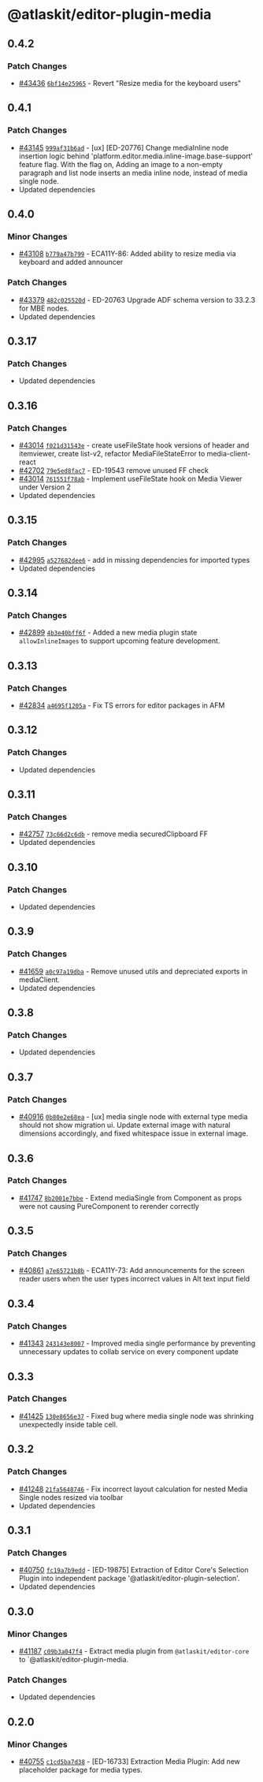 # @atlaskit/editor-plugin-media

## 0.4.2

### Patch Changes

- [#43436](https://bitbucket.org/atlassian/atlassian-frontend/pull-requests/43436) [`6bf14e25965`](https://bitbucket.org/atlassian/atlassian-frontend/commits/6bf14e25965) - Revert "Resize media for the keyboard users"

## 0.4.1

### Patch Changes

- [#43145](https://bitbucket.org/atlassian/atlassian-frontend/pull-requests/43145) [`999af31b6ad`](https://bitbucket.org/atlassian/atlassian-frontend/commits/999af31b6ad) - [ux] [ED-20776] Change mediaInline node insertion logic behind 'platform.editor.media.inline-image.base-support' feature flag. With the flag on, Adding an image to a non-empty paragraph and list node inserts an media inline node, instead of media single node.
- Updated dependencies

## 0.4.0

### Minor Changes

- [#43108](https://bitbucket.org/atlassian/atlassian-frontend/pull-requests/43108) [`b779a47b799`](https://bitbucket.org/atlassian/atlassian-frontend/commits/b779a47b799) - ECA11Y-86: Added ability to resize media via keyboard and added announcer

### Patch Changes

- [#43379](https://bitbucket.org/atlassian/atlassian-frontend/pull-requests/43379) [`482c025520d`](https://bitbucket.org/atlassian/atlassian-frontend/commits/482c025520d) - ED-20763 Upgrade ADF schema version to 33.2.3 for MBE nodes.
- Updated dependencies

## 0.3.17

### Patch Changes

- Updated dependencies

## 0.3.16

### Patch Changes

- [#43014](https://bitbucket.org/atlassian/atlassian-frontend/pull-requests/43014) [`f021d31543e`](https://bitbucket.org/atlassian/atlassian-frontend/commits/f021d31543e) - create useFileState hook versions of header and itemviewer, create list-v2, refactor MediaFileStateError to media-client-react
- [#42702](https://bitbucket.org/atlassian/atlassian-frontend/pull-requests/42702) [`79e5ed8fac7`](https://bitbucket.org/atlassian/atlassian-frontend/commits/79e5ed8fac7) - ED-19543 remove unused FF check
- [#43014](https://bitbucket.org/atlassian/atlassian-frontend/pull-requests/43014) [`761551f78ab`](https://bitbucket.org/atlassian/atlassian-frontend/commits/761551f78ab) - Implement useFileState hook on Media Viewer under Version 2
- Updated dependencies

## 0.3.15

### Patch Changes

- [#42995](https://bitbucket.org/atlassian/atlassian-frontend/pull-requests/42995) [`a527682dee6`](https://bitbucket.org/atlassian/atlassian-frontend/commits/a527682dee6) - add in missing dependencies for imported types
- Updated dependencies

## 0.3.14

### Patch Changes

- [#42899](https://bitbucket.org/atlassian/atlassian-frontend/pull-requests/42899) [`4b3e40bff6f`](https://bitbucket.org/atlassian/atlassian-frontend/commits/4b3e40bff6f) - Added a new media plugin state `allowInlineImages` to support upcoming feature development.

## 0.3.13

### Patch Changes

- [#42834](https://bitbucket.org/atlassian/atlassian-frontend/pull-requests/42834) [`a4695f1205a`](https://bitbucket.org/atlassian/atlassian-frontend/commits/a4695f1205a) - Fix TS errors for editor packages in AFM

## 0.3.12

### Patch Changes

- Updated dependencies

## 0.3.11

### Patch Changes

- [#42757](https://bitbucket.org/atlassian/atlassian-frontend/pull-requests/42757) [`73c66d2c6db`](https://bitbucket.org/atlassian/atlassian-frontend/commits/73c66d2c6db) - remove media securedClipboard FF
- Updated dependencies

## 0.3.10

### Patch Changes

- Updated dependencies

## 0.3.9

### Patch Changes

- [#41659](https://bitbucket.org/atlassian/atlassian-frontend/pull-requests/41659) [`a0c97a19dba`](https://bitbucket.org/atlassian/atlassian-frontend/commits/a0c97a19dba) - Remove unused utils and depreciated exports in mediaClient.
- Updated dependencies

## 0.3.8

### Patch Changes

- Updated dependencies

## 0.3.7

### Patch Changes

- [#40916](https://bitbucket.org/atlassian/atlassian-frontend/pull-requests/40916) [`0b80e2e68ea`](https://bitbucket.org/atlassian/atlassian-frontend/commits/0b80e2e68ea) - [ux] media single node with external type media should not show migration ui. Update external image with natural dimensions accordingly, and fixed whitespace issue in external image.

## 0.3.6

### Patch Changes

- [#41747](https://bitbucket.org/atlassian/atlassian-frontend/pull-requests/41747) [`8b2001e7bbe`](https://bitbucket.org/atlassian/atlassian-frontend/commits/8b2001e7bbe) - Extend mediaSingle from Component as props were not causing PureComponent to rerender correctly

## 0.3.5

### Patch Changes

- [#40861](https://bitbucket.org/atlassian/atlassian-frontend/pull-requests/40861) [`a7e65721b8b`](https://bitbucket.org/atlassian/atlassian-frontend/commits/a7e65721b8b) - ECA11Y-73: Add announcements for the screen reader users when the user types incorrect values in Alt text input field

## 0.3.4

### Patch Changes

- [#41343](https://bitbucket.org/atlassian/atlassian-frontend/pull-requests/41343) [`243143e8007`](https://bitbucket.org/atlassian/atlassian-frontend/commits/243143e8007) - Improved media single performance by preventing unnecessary updates to collab service on every component update

## 0.3.3

### Patch Changes

- [#41425](https://bitbucket.org/atlassian/atlassian-frontend/pull-requests/41425) [`130e8656e37`](https://bitbucket.org/atlassian/atlassian-frontend/commits/130e8656e37) - Fixed bug where media single node was shrinking unexpectedly inside table cell.

## 0.3.2

### Patch Changes

- [#41248](https://bitbucket.org/atlassian/atlassian-frontend/pull-requests/41248) [`21fa5648746`](https://bitbucket.org/atlassian/atlassian-frontend/commits/21fa5648746) - Fix incorrect layout calculation for nested Media Single nodes resized via toolbar
- Updated dependencies

## 0.3.1

### Patch Changes

- [#40750](https://bitbucket.org/atlassian/atlassian-frontend/pull-requests/40750) [`fc19a7b9edd`](https://bitbucket.org/atlassian/atlassian-frontend/commits/fc19a7b9edd) - [ED-19875] Extraction of Editor Core's Selection Plugin into independent package '@atlaskit/editor-plugin-selection'.
- Updated dependencies

## 0.3.0

### Minor Changes

- [#41187](https://bitbucket.org/atlassian/atlassian-frontend/pull-requests/41187) [`c09b3a047f4`](https://bitbucket.org/atlassian/atlassian-frontend/commits/c09b3a047f4) - Extract media plugin from `@atlaskit/editor-core` to `@atlaskit/editor-plugin-media.

### Patch Changes

- Updated dependencies

## 0.2.0

### Minor Changes

- [#40755](https://bitbucket.org/atlassian/atlassian-frontend/pull-requests/40755) [`c1cd5ba7d38`](https://bitbucket.org/atlassian/atlassian-frontend/commits/c1cd5ba7d38) - [ED-16733] Extraction Media Plugin: Add new placeholder package for media types.

